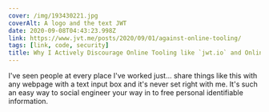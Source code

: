 ```yaml
---
cover: /img/193430221.jpg
coverAlt: A logo and the text JWT
date: 2020-09-08T04:43:23.998Z
link: https://www.jvt.me/posts/2020/09/01/against-online-tooling/
tags: [link, code, security]
title: Why I Actively Discourage Online Tooling like `jwt.io` and Online JSON Validators
---
```


I've seen people at every place I've worked just... share things like this with any webpage with a text input box and it's never set right with me. It's such an easy way to social engineer your way in to free personal identifiable information.
